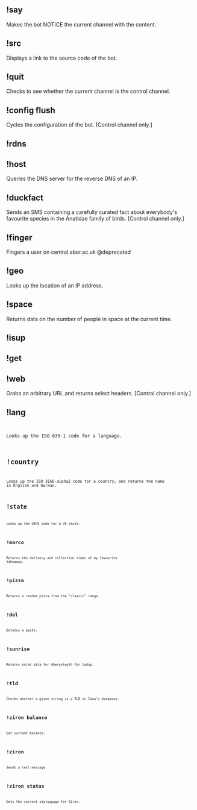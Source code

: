 ## !say <text>
   Makes the bot NOTICE the current channel with the content.
## !src
   Displays a link to the source code of the bot.
## !quit
   Checks to see whether the current channel is the control channel.
## !config flush
   Cycles the configuration of the bot. [Control channel only.]
## !rdns <ip address>
## !host <ip address>
   Queries the DNS server for the reverse DNS of an IP.
## !duckfact
   Sends an SMS containing a carefully curated fact about everybody's
   favourite species in the Anatidae family of birds.
   [Control channel only.]
## !finger <username>
   Fingers a user on central.aber.ac.uk
   @deprecated
## !geo <ip address>
   Looks up the location of an IP address.
## !space
   Returns data on the number of people in space at the current time.
## !isup <url>
## !get <url>
## !web <url>
   Grabs an arbitrary URL and returns select headers.
   [Control channel only.]
## !lang <code>
   Looks up the ISO 639-1 code for a language.
## !country <code>
   Looks up the ISO 3166-alpha2 code for a country, and returns
   the name in English and German.
## !state <code>
   Looks up the USPS code for a US state.
## !marco
   Returns the delivery and collection times of my favourite takeaway.
## !pizza
   Returns a random pizza from the "classic" range.
## !del <slug>
   Deletes a paste.
## !sunrise
   Returns solar data for Aberystwyth for today.
## !tld <tld>
   Checks whether a given string is a TLD in Iana's database.
## !ziron balance
   Get current balance.
## !ziron <recipient> <message>
   Sends a text message.
## !ziron status
   Gets the current statuspage for Ziron.
